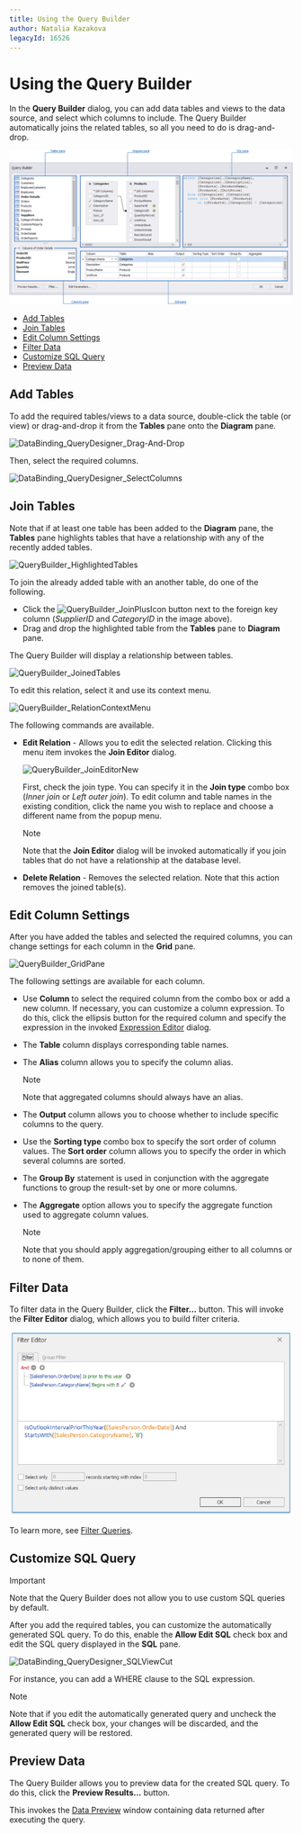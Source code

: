 ```yaml
---
title: Using the Query Builder
author: Natalia Kazakova
legacyId: 16526
---
```

# Using the Query Builder
In the **Query Builder** dialog, you can add data tables and views to the data source, and select which columns to include. The Query Builder automatically joins the related tables, so all you need to do is drag-and-drop.

![DataBinding_QueryDesignerPanes](../../../images/img24708.png)
* [Add Tables](#add-tables)
* [Join Tables](#join-tables)
* [Edit Column Settings](#edit-column-settings)
* [Filter Data](#filter-data)
* [Customize SQL Query](#customize-sql-query)
* [Preview Data](#preview-data)

## <a name="add-tables"/>Add Tables
To add the required tables/views to a data source, double-click the table (or view) or drag-and-drop it from the **Tables** pane onto the **Diagram** pane.

![DataBinding_QueryDesigner_Drag-And-Drop](../../../images/img18487.png)

Then, select the required columns.

![DataBinding_QueryDesigner_SelectColumns](../../../images/img18486.png)

## <a name="join-tables"/>Join Tables
Note that if at least one table has been added to the **Diagram** pane, the **Tables** pane highlights tables that have a relationship with any of the recently added tables.

![QueryBuilder_HighlightedTables](../../../images/img123530.png)

To join the already added table with an another table, do one of the following.
* Click the ![QueryBuilder_JoinPlusIcon](../../../images/img125149.png) button next to the foreign key column (_SupplierID_ and _CategoryID_ in the image above).
* Drag and drop the highlighted table from the **Tables** pane to **Diagram** pane.

The Query Builder will display a relationship between tables.

![QueryBuilder_JoinedTables](../../../images/img127042.png)

To edit this relation, select it and use its context menu.

![QueryBuilder_RelationContextMenu](../../../images/img127043.png)

The following commands are available.
* **Edit Relation** - Allows you to edit the selected relation. Clicking this menu item invokes the **Join Editor** dialog.
	
	![QueryBuilder_JoinEditorNew](../../../images/img127044.png)
	
	First, check the join type. You can specify it in the **Join type** combo box (_Inner join_ or _Left outer join_).
	To edit column and table names in the existing condition, click the name you wish to replace and choose a different name from the popup menu.
	
	> [!NOTE]
	> Note that the **Join Editor** dialog will be invoked automatically if you join tables that do not have a relationship at the database level.
* **Delete Relation** - Removes the selected relation. Note that this action removes the joined table(s).

## <a name="edit-column-settings"/>Edit Column Settings
After you have added the tables and selected the required columns, you can change settings for each column in the **Grid** pane.

![QueryBuilder_GridPane](../../../images/img119322.png)

The following settings are available for each column.
* Use **Column** to select the required column from the combo box or add a new column. If necessary, you can customize a column expression. To do this, click the ellipsis button for the required column and specify the expression in the invoked [Expression Editor](../../../../interface-elements-for-desktop/articles/expression-editor.md) dialog.
* The **Table** column displays corresponding table names.
* The **Alias** column allows you to specify the column alias.
	
	> [!NOTE]
	> Note that aggregated columns should always have an alias.
* The **Output** column allows you to choose whether to include specific columns to the query.
* Use the **Sorting type** combo box to specify the sort order of column values. The **Sort order** column allows you to specify the order in which several columns are sorted.
* The **Group By** statement is used in conjunction with the aggregate functions to group the result-set by one or more columns.
* The **Aggregate** option allows you to specify the aggregate function used to aggregate column values.
	
	> [!NOTE]
	> Note that you should apply aggregation/grouping either to all columns or to none of them.

## <a name="filter-data"/>Filter Data
To filter data in the Query Builder, click the **Filter...** button. This will invoke the **Filter Editor** dialog, which allows you to build filter criteria.

![FilterEditorDialog_SqlDataSource](../../../images/img121069.png)

To learn more, see [Filter Queries](filter-queries.md).

## <a name="customize-sql-query"/>Customize SQL Query
> [!IMPORTANT]
> Note that the Query Builder does not allow you to use custom SQL queries by default.

After you add the required tables, you can customize the automatically generated SQL query. To do this, enable the **Allow Edit SQL** check box and edit the SQL query displayed in the **SQL** pane.

![DataBinding_QueryDesigner_SQLViewCut](../../../images/img24709.png)

For instance, you can add a WHERE clause to the SQL expression.

> [!NOTE]
> Note that if you edit the automatically generated query and uncheck the **Allow Edit SQL** check box, your changes will be discarded, and the generated query will be restored.

## <a name="preview-data"/>Preview Data
The Query Builder allows you to preview data for the created SQL query. To do this, click the **Preview Results...** button.

This invokes the [Data Preview](preview-data.md) window containing data returned after executing the query.